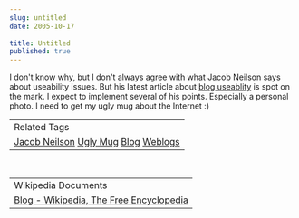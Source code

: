 ```yaml
---
slug: untitled
date: 2005-10-17
 
title: Untitled
published: true
---
```

I don't know why, but I don't always agree with what Jacob Neilson says about useability issues.  But his latest article about <a href="http://www.useit.com/alertbox/weblogs.html" title="Blog Useability">blog useablity</a> is spot on the mark.  I expect to implement several of his points.  Especially a personal photo.  I need to get my ugly mug about the Internet :)<p /><table class="TechnoratiHead TagHeader">
<tr><td>Related Tags</td></tr>
<tr class="Technorati"><td>
<a href="https://paul.kinlan.me/tags/Jacob%20Neilson" class="Tag" rel="tag">Jacob Neilson</a> <a href="https://paul.kinlan.me/tags/Ugly%20Mug" class="Tag" rel="tag">Ugly Mug</a> <a href="https://paul.kinlan.me/tags/Blog" class="Tag" rel="tag">Blog</a> <a href="https://paul.kinlan.me/tags/Weblogs" class="Tag" rel="tag">Weblogs</a>
</td></tr>
</table><br /><table class="TechnoratiHead TagHeader">
<tr><td>Wikipedia Documents</td></tr>
<tr class="Technorati"><td><a href="http://en.wikipedia.org/wiki/Weblogs">Blog - Wikipedia, The Free Encyclopedia</a></td></tr>
</table><div class="blogger-post-footer"><img class="posterous_download_image" src="https://blogger.googleusercontent.com/tracker/8109338-112958181508615143?l=www.kinlan.co.uk%2Findex.html" height="1" alt="" width="1" /></div>

